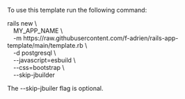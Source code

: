 To use this template run the following command:

rails new  \\\
&emsp;MY_APP_NAME  \\\
&emsp;-m https​&#65279;://raw.githubusercontent.com/f-adrien/rails-app-template/main/template.rb  \\\
&emsp;-d postgresql  \\\
&emsp;--javascript=esbuild  \\\
&emsp;--css=bootstrap  \\\
&emsp;--skip-jbuilder

The --skip-jbuiler flag is optional.
